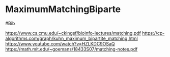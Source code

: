 # MaximumMatchingBiparte
#Bib

https://www.cs.cmu.edu/~ckingsf/bioinfo-lectures/matching.pdf
https://cp-algorithms.com/graph/kuhn_maximum_bipartite_matching.html
https://www.youtube.com/watch?v=HZLKDC9OSaQ
https://math.mit.edu/~goemans/18433S07/matching-notes.pdf
